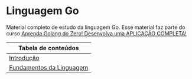 # Linguagem Go

Material completo de estudo da linguagem Go. Esse material faz parte do curso [Aprenda Golang do Zero! Desenvolva uma APLICAÇÃO COMPLETA!
](https://www.udemy.com/course/aprenda-golang-do-zero-desenvolva-uma-aplicacao-completa/)

| Tabela de conteúdos                                    |
| ------------------------------------------------------ |
| [Introdução](./Conteúdos/INTRODUÇÃO.md)                |
| [Fundamentos da Linguagem](./Conteúdos/FUNDAMENTOS.md) |
